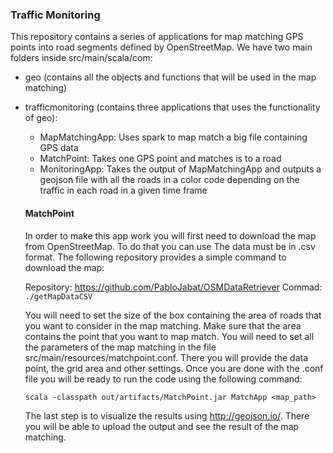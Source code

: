 ### Traffic Monitoring

This repository contains a series of applications for map matching GPS points into road segments defined by OpenStreetMap.
We have two main folders inside src/main/scala/com:
- geo (contains all the objects and functions that will be used in the map matching)
- trafficmonitoring (contains three applications that uses the functionality of geo):
    - MapMatchingApp: Uses spark to map match a big file containing GPS data
    - MatchPoint: Takes one GPS point and matches is to a road
    - MonitoringApp: Takes the output of MapMatchingApp and outputs a geojson file with all the roads in a color code
    depending on the traffic in each road in a given time frame
    
    #### MatchPoint
    
    In order to make this app work you will first need to download the map from OpenStreetMap. To do that you can use 
    The data must be in .csv format. The following repository provides a simple command to download the
    map: 
    
    Repository: https://github.com/PabloJabat/OSMDataRetriever
    Commad: `./getMapDataCSV`
    
    You will need to set the size of the box containing the area of roads that you want to consider in the map matching.
    Make sure that the area contains the point that you want to map match. You will need to set all the parameters of the 
    map matching in the file src/main/resources/matchpoint.conf. There you will provide the data point, the grid area and 
    other settings. Once you are done with the .conf file you will be ready to run the code using the following command: 
    
    `scala -classpath out/artifacts/MatchPoint.jar MatchApp <map_path>`
    
    The last step is to visualize the results using <http://geojson.io/>. There you will be able to upload the output and 
    see the result of the map matching.